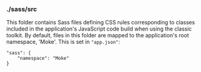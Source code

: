 ### ./sass/src

This folder contains Sass files defining CSS rules corresponding to classes
included in the application's JavaScript code build when using the classic toolkit.
By default, files in this folder are mapped to the application's root namespace, 'Moke'.
This is set in `"app.json"`:

    "sass": {
        "namespace": "Moke"
    }